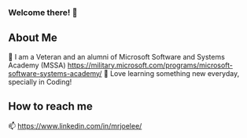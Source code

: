 ### Welcome there! 👋

## About Me
🔭 I am a Veteran and an alumni of Microsoft Software and Systems Academy (MSSA) https://military.microsoft.com/programs/microsoft-software-systems-academy/
🌱 Love learning something new everyday, specially in Coding! 


## How to reach me
📫 https://www.linkedin.com/in/mrjoelee/
<!--
**mrjoelee/mrjoelee** is a ✨ _special_ ✨ repository because its `README.md` (this file) appears on your GitHub profile.

Here are some ideas to get you started:

- 🔭 I’m currently working on ...
- 🌱 I’m currently learning ...
- 👯 I’m looking to collaborate on ...
- 🤔 I’m looking for help with ...
- 💬 Ask me about ...
- 📫 How to reach me: ...
- 😄 Pronouns: ...
- ⚡ Fun fact: ...
-->
